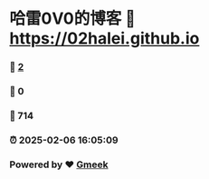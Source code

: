 # 哈雷0V0的博客 :link: https://02halei.github.io 
### :page_facing_up: [2](https://02halei.github.io/tag.html) 
### :speech_balloon: 0 
### :hibiscus: 714 
### :alarm_clock: 2025-02-06 16:05:09 
### Powered by :heart: [Gmeek](https://github.com/Meekdai/Gmeek)
